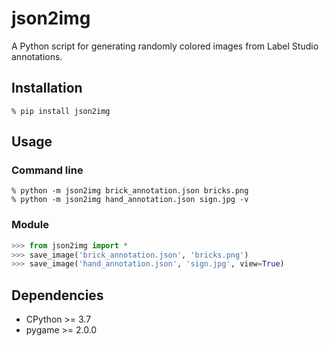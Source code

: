 # json2img

A Python script for generating randomly colored images from Label Studio annotations.

## Installation
```shell
% pip install json2img
```

## Usage

### Command line

```shell
% python -m json2img brick_annotation.json bricks.png
% python -m json2img hand_annotation.json sign.jpg -v
```

### Module

```python
>>> from json2img import *
>>> save_image('brick_annotation.json', 'bricks.png')
>>> save_image('hand_annotation.json', 'sign.jpg', view=True)
```
## Dependencies

* CPython >= 3.7
* pygame >= 2.0.0
